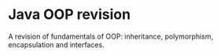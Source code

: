 # Java OOP revision
A revision of fundamentals of OOP: inheritance, polymorphism, encapsulation and interfaces.
